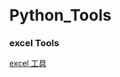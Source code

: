 # Python_Tools


### excel Tools
[excel 工具](https://github.com/lynn-ling/Python_Tools/blob/master/excel/readme.md)
